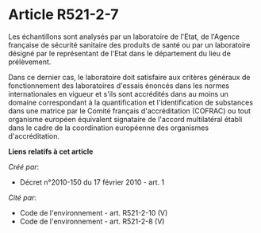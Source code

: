 # Article R521-2-7

Les échantillons sont analysés par un laboratoire de l'Etat, de l'Agence française de sécurité sanitaire des produits de
santé ou par un laboratoire désigné par le représentant de l'Etat dans le département du lieu de prélèvement. 

Dans ce dernier cas, le laboratoire doit satisfaire aux critères généraux de fonctionnement des laboratoires d'essais énoncés
dans les normes internationales en vigueur et s'ils sont accrédités dans au moins un domaine correspondant à la
quantification et l'identification de substances dans une matrice par le Comité français d'accréditation (COFRAC) ou tout
organisme européen équivalent signataire de l'accord multilatéral établi dans le cadre de la coordination européenne des
organismes d'accréditation.

**Liens relatifs à cet article**

_Créé par_:

  - Décret n°2010-150 du 17 février 2010 - art. 1

_Cité par_:

  - Code de l'environnement - art. R521-2-10 (V)
  - Code de l'environnement - art. R521-2-8 (V)
